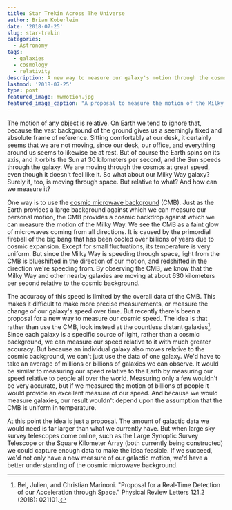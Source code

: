 ```yaml
---
title: Star Trekin Across The Universe
author: Brian Koberlein
date: '2018-07-25'
slug: star-trekin
categories:
  - Astronomy
tags:
  - galaxies
  - cosmology
  - relativity
description: A new way to measure our galaxy's motion through the cosmos
lastmod: '2018-07-25'
type: post
featured_image: mwmotion.jpg
featured_image_caption: "A proposal to measure the motion of the Milky Way. Credit: Julien Bel et al."
---
```


The motion of any object is relative. On Earth we tend to ignore that, because the vast background of the ground gives us a seemingly fixed and absolute frame of reference. Sitting comfortably at our desk, it certainly seems that we are not moving, since our desk, our office, and everything around us seems to likewise be at rest. But of course the Earth spins on its axis, and it orbits the Sun at 30 kilometers per second, and the Sun speeds through the galaxy. We are moving through the cosmos at great speed, even though it doesn't feel like it. So what about our Milky Way galaxy? Surely it, too, is moving through space. But relative to what? And how can we measure it? 

One way is to use the [cosmic microwave background](https://briankoberlein.com/2015/06/15/science-in-the-raw/) (CMB). Just as the Earth provides a large background against which we can measure our personal motion, the CMB provides a cosmic backdrop against which we can measure the motion of the Milky Way. We see the CMB as a faint glow of microwaves coming from all directions. It is caused by the primordial fireball of the big bang that has been cooled over billions of years due to cosmic expansion. Except for small fluctuations, its temperature is very uniform. But since the Milky Way is speeding through space, light from the CMB is blueshifted in the direction of our motion, and redshifted in the direction we're speeding from. By observing the CMB, we know that the Milky Way and other nearby galaxies are moving at about 630 kilometers per second relative to the cosmic background.

The accuracy of this speed is limited by the overall data of the CMB. This makes it difficult to make more precise measurements, or measure the change of our galaxy's speed over time. But recently there's been a proposal for a new way to measure our cosmic speed. The idea is that rather than use the CMB, look instead at the countless distant galaxies[^1]. Since each galaxy is a specific source of light, rather than a cosmic background, we can measure our speed relative to it with much greater accuracy. But because an individual galaxy also moves relative to the cosmic background, we can't just use the data of one galaxy. We'd have to take an average of millions or billions of galaxies we can observe. It would be similar to measuring our speed relative to the Earth by measuring our speed relative to people all over the world. Measuring only a few wouldn't be very accurate, but if we measured the motion of billions of people it would provide an excellent measure of our speed. And because we would measure galaxies, our result wouldn't depend upon the assumption that the CMB is uniform in temperature.

At this point the idea is just a proposal. The amount of galactic data we would need is far larger than what we currently have. But when large sky survey telescopes come online, such as the Large Synoptic Survey Telescope or the Square Kilometer Array (both currently being constructed) we could capture enough data to make the idea feasible. If we succeed, we'd not only have a new measure of our galactic motion, we'd have a better understanding of the cosmic microwave background. 

[^1]: Bel, Julien, and Christian Marinoni. "Proposal for a Real-Time Detection of our Acceleration through Space." Physical Review Letters 121.2 (2018): 021101.